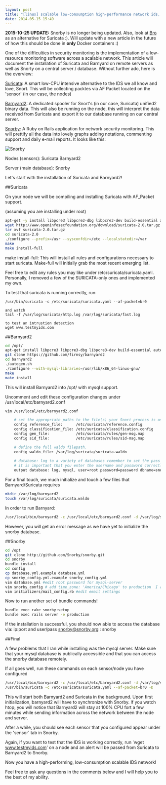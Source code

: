 ```yaml
---
layout: post
title: "[linux] scalable low-consumption high-performance network ids, ips and security monitoring, welcome to suricata, barnyard2 and snorby!"
date: 2014-05-15 15:49
---
```


__2015-10-25 UPDATE:__ Snorby is no longer being updated. Also, look at [Bro](http://github.com/bro/bro) as an alternative for Suricata :). Will update with a new article in the future of how this should be done in __only__ Docker containers :)

One of the difficulties in security monitoring is the implementation of a low-resource monitoring software across a scalable network. This article will document the installation of Suricata and Barnyard on remote servers as well as Snorty on a central server / database. Without further ado, here is the overview:

[Suricata][suricata]: A smart low-CPU intensive alternative to the IDS we all know and love, Snort.  This will be collecting packtes via AF Packet located on the 'sensor' (in our case, the nodes)

[Barnyard2][barnyard2]: A dedicated spooler for Snort's (in our case, Suricata) unified2 binary data. This will also be running on the node, this will interpret the data received from Suricata and export it to our database running on our central server.

[Snorby][snorby]: A Ruby on Rails application for network security monitoring. This will prettify all the data into lovely graphs adding notations, commenting support and daily e-mail reports. It looks like this:

![Snorby](/img/snorby.png)

Nodes (sensors):
    Suricata
    Barnyard2

Server (main database):
    Snorby

Let's start with the installation of Suricata and Barnyard2!

##Suricata

On your node we will be compiling and installing Suricata with AF_Packet support.

(assuming you are installing under root)

```bash
apt-get -y install libpcre3 libpcre3-dbg libpcre3-dev build-essential autoconf automake libtool libpcap-dev libnet1-dev libyaml-0-2 libyaml-dev zlib1g zlib1g-dev libmagic-dev libcap-ng-dev pkg-config git 
wget http://www.openinfosecfoundation.org/download/suricata-2.0.tar.gz
tar xvf suricata-2.0.tar.gz
cd suricata-2.0
./configure --prefix=/usr --sysconfdir=/etc --localstatedir=/var
make
make install-full
```
make install-full: This will install all rules and configurations necessary to start suricata. Make-full will initially grab the most recent emerging list. 

Feel free to edit any rules you may like under /etc/suricata/suricata.yaml. Personally, I removed a few of the SURICATA-only ones and implemented my own.

To test that suricata is running correctly, run

```
/usr/bin/suricata -c /etc/suricata/suricata.yaml --af-packet=br0

and watch
tail -f /var/log/suricata/http.log /var/log/suricata/fast.log

to test an intrustion detection
wget www.testmyids.com

```
##Barnyard2
```bash
cd /opt/
apt-get install libpcre3 libpcre3-dbg libpcre3-dev build-essential autoconf automake libtool libpcap-dev libnet1-dev mysql-client dh-autoreconf libpcap-dev libmysqlclient15-dev
git clone https://github.com/firnsy/barnyard2
cd barnyard2
./autogen.sh
./configure --with-mysql-libraries=/usr/lib/x86_64-linux-gnu/
make
make install
```

This will install Barnyard2 into /opt/ with mysql support. 

Uncomment and edit these configuration changes under /usr/local/etc/barnyard2.conf

```bash
vim /usr/local/etc/barnyard2.conf

    # set the appropriate paths to the file(s) your Snort process is using.
    config reference_file:      /etc/suricata/reference.config
    config classification_file: /etc/suricata/classification.config
    config gen_file:            /etc/suricata/rules/gen-msg.map
    config sid_file:            /etc/suricata/rules/sid-msg.map

    # define the full waldo filepath.
    config waldo_file: /var/log/suricata/suricata.waldo
    
    # database: log to a variety of databases remember to set the pass and username same as snorby database
    # it is important that you enter the username and password correctly. For testing purposes, I used root, however, you may change the mysql username and password to whichver you'd like on the central server running Snorby.
    output database: log, mysql, user=root password=password dbname=snorby host=31.124.142.14 sensor_name=node1
```

For a final touch, we much initialize and touch a few files that Barnyard/Suricata requires

```bash
mkdir /var/log/barnyard2
touch /var/log/suricata/suricata.waldo
```

In order to run Barnyard:

```bash
/usr/local/bin/barnyard2 -c /usr/local/etc/barnyard2.conf -d /var/log/suricata/ -f unified2.alert -w /var/log/suricata/suricata.waldo
```

However, you will get an error message as we have yet to initialize the snorby database.

##Snorby

```bash
cd /opt
git clone http://github.com/Snorby/snorby.git
cd snorby
bundle install
cd config
cp database.yml.example database.yml
cp snorby_config.yml.example snorby_config.yml
vim database.yml #edit root password for mysql-server
vim snorby_config # add time_zone: 'America/Chicago' to production  I also recommend changing the default port of the server
vim initializers/mail_config.rb #edit email settings
```

Now to run another set of bundle commands!

```bash
bundle exec rake snorby:setup
bundle exec rails server -e production
```

If the installation is successful, you should now able to access the database via: ip:port and user/pass snorby@snorby.org : snorby

##Final

A few problems that I ran while installing was the mysql server. Make sure that your mysql database is publically accessible and that you can access the snorby database remotely.

If all goes well, run these commands on each sensor/node you have configured

```bash
/usr/local/bin/barnyard2 -c /usr/local/etc/barnyard2.conf -d /var/log/suricata/ -f unified2.alert -w /var/log/suricata/suricata.waldo -D
/usr/bin/suricata -c /etc/suricata/suricata.yaml --af-packet=br0 -D
```

This will start both Barnyard2 and Suricata in the background. Upon first initialization, barnyard2 will have to synchronize with Snorby. If you watch htop, you will notice that Barnyard2 will stay at 100% CPU fort a few minutes while sending information across the network between the node and server. 

After a while, you should see each sensor that you configured appear under the 'sensor' tab in Snorby. 

Again, if you want to test that the IDS is working correctly, run 'wget www.testmyids.com' on a node and an alert will be passed from Suricata to Barnyard2 to Snorby.

Now you have a high-performing, low-consumption scalable IDS network!

Feel free to ask any questions in the comments below and I will help you to the best of my ability.

[jekyll-gh]: https://github.com/mojombo/jekyll
[jekyll]:    http://jekyllrb.com

[suricata]: http://suricata-ids.org/
[barnyard2]: https://github.com/firnsy/barnyard2
[snorby]: https://snorby.org/
